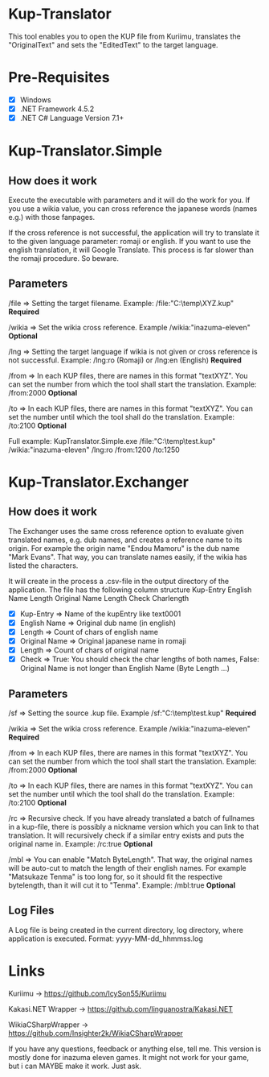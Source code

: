 # Kup-Translator
This tool enables you to open the KUP file from Kuriimu, translates the "OriginalText" and sets the "EditedText" to the target language.

# Pre-Requisites
- [x] Windows
- [x] .NET Framework 4.5.2
- [x] .NET C# Language Version 7.1+

# Kup-Translator.Simple
## How does it work
Execute the executable with parameters and it will do the work for you.
If you use a wikia value, you can cross reference the japanese words (names e.g.) with those fanpages.

If the cross reference is not successful, the application will try to translate it to the given language parameter: romaji or english.
If you want to use the english translation, it will Google Translate. This process is far slower than the romaji procedure. So beware.

## Parameters
/file => Setting the target filename. Example: /file:"C:\temp\XYZ.kup" **Required**

/wikia => Set the wikia cross reference. Example /wikia:"inazuma-eleven" **Optional**

/lng => Setting the target language if wikia is not given or cross reference is not successful. Example: /lng:ro (Romaji) or /lng:en (English) **Required**

/from => In each KUP files, there are names in this format "textXYZ". You can set the number from which the tool shall start the translation. Example: /from:2000 **Optional**

/to => In each KUP files, there are names in this format "textXYZ". You can set the number until which the tool shall do the translation. Example: /to:2100 **Optional**

Full example: KupTranslator.Simple.exe /file:"C:\temp\test.kup" /wikia:"inazuma-eleven" /lng:ro /from:1200 /to:1250

# Kup-Translator.Exchanger
## How does it work
The Exchanger uses the same cross reference option to evaluate given translated names, e.g. dub names, and creates a reference name to its origin. For example the origin name "Endou Mamoru" is the dub name "Mark Evans". That way, you can translate names easily, if the wikia has listed the characters.

It will create in the process a .csv-file in the output directory of the application.
The file has the following column structure
Kup-Entry	English Name	Length	Original Name	Length	Check Charlength
- [x] Kup-Entry => Name of the kupEntry like text0001
- [x] English Name => Original dub name (in english)
- [x] Length => Count of chars of english name
- [x] Original Name => Original japanese name in romaji
- [x] Length => Count of chars of original name
- [x] Check => True: You should check the char lengths of both names, False: Original Name is not longer than English Name (Byte Length ...)

## Parameters
/sf => Setting the source .kup file. Example /sf:"C:\temp\test.kup" **Required**

/wikia => Set the wikia cross reference. Example /wikia:"inazuma-eleven" **Required**

/from => In each KUP files, there are names in this format "textXYZ". You can set the number from which the tool shall start the translation. Example: /from:2000 **Optional**

/to => In each KUP files, there are names in this format "textXYZ". You can set the number until which the tool shall do the translation. Example: /to:2100 **Optional**

/rc => Recursive check. If you have already translated a batch of fullnames in a kup-file, there is possibly a nickname version which you can link to that translation. It will recursively check if a similar entry exists and puts the original name in. Example: /rc:true **Optional**

/mbl => You can enable "Match ByteLength". That way, the original names will be auto-cut to match the length of their english names. For example "Matsukaze Tenma" is too long for, so it should fit the respective bytelength, than it will cut it to "Tenma". Example: /mbl:true **Optional**

## Log Files
A Log file is being created in the current directory, log directory, where application is executed.
Format: yyyy-MM-dd_hhmmss.log

# Links
Kuriimu -> https://github.com/IcySon55/Kuriimu

Kakasi.NET Wrapper -> https://github.com/linguanostra/Kakasi.NET

WikiaCSharpWrapper -> https://github.com/Insighter2k/WikiaCSharpWrapper

If you have any questions, feedback or anything else, tell me.
This version is mostly done for inazuma eleven games. It might not work for your game, but i can MAYBE make it work. Just ask.
